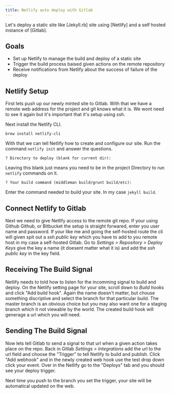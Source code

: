 ```yaml
---
title: Netlify auto deploy with Gitlab
---
```


Let's deploy a static site like [Jekyll.rb] site using [Netlify] and a self
hosted instance of [Gitlab].

## Goals

- Set up Netlify to manage the build and deploy of a static site
- Trigger the build process baised given actions on the remote repository
- Receive notifications from Netlify about the success of failure of the deploy

## Netlify Setup

First lets push up our newly minted site to Gitlab. With that we have a remote
web address for the project and git knows what it is. We wont need to see it
again but it's important that it's setup using _ssh_.

Next install the Netlify CLI.

```
brew install netlify-cli
```

With that we can tell Netlify how to create and configure our site. Run the 
command `netlify init` and answer the questions.

```
? Directory to deploy (blank for current dir):

```

Leaving this blank just means you need to be in the project Directory to run
`netlify` commands on it.

```
? Your build command (middleman build/grunt build/etc):
```

Enter the command needed to build your site. In my case `jekyll build`.

## Connect Netlify to Gitlab

Next we need to give Netlify access to the remote git repo. If your using
Github Github, or Bitbucket the setup is straight forwared, enter you user name
and password. If your like me and going the self-hosted route the cli will
given spit out a _ssh public key_ which you have to add to you remote host in
my case a self-hosted Gitlab. Go to _Settings > Repository > Deploy Keys_ give
the key a name (it doesent matter what it is) and add the _ssh public key_ in
the key field.

## Receiving The Build Signal

Netlify needs to told how to listen for the incomming signal to build and
deploy. On the Netlify setting page for your site, scroll down to _Build hooks_
and click "Add build hook". Again the name doesn't matter, but chouse something
discriptive and select the branch for that particular build. The master branch
is an obvious choice but you may also want one for a staging branch which it
not viewable by the world. The created build hook will generage a url which you
will need.

## Sending The Build Signal

Now lets tell Gitlab to send a signal to that url when a given action takes
place on the repo. Back in Gitlab _Settings > Integrations_ add the url to the
url field and choose the "Trigger" to tell Netlify to build and publish. Click
"Add webhook" and in the newly created web hook use the test drop down click
your event. Over in the Netlify go to the "Deploys" tab and you should see your
deploy trigger.

Next time you push to the branch you set the trigger, your site will be
automatical updated on the web.

